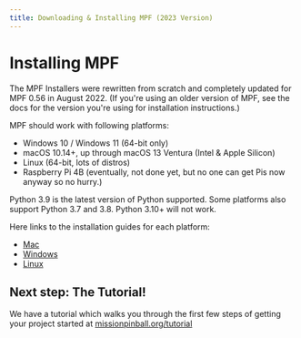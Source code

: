 ```yaml
---
title: Downloading & Installing MPF (2023 Version)
---
```


# Installing MPF


The MPF Installers were rewritten from scratch and completely updated
for MPF 0.56 in August 2022. (If you're using an older version of MPF,
see the docs for the version you're using for installation
instructions.)

MPF should work with following platforms:

* Windows 10 / Windows 11 (64-bit only)
* macOS 10.14+, up through macOS 13 Ventura (Intel & Apple Silicon)
* Linux (64-bit, lots of distros)
* Raspberry Pi 4B (eventually, not done yet, but no one can get Pis
    now anyway so no hurry.)

Python 3.9 is the latest version of Python supported. Some platforms
also support Python 3.7 and 3.8. Python 3.10+ will not work.

Here links to the installation guides for each platform:

* [Mac](mac.md)
* [Windows](windows.md)
* [Linux](linux)

## Next step: The Tutorial!

We have a tutorial which walks you through the first few steps of getting
your project started at [missionpinball.org/tutorial](../tutorial/index.md)
